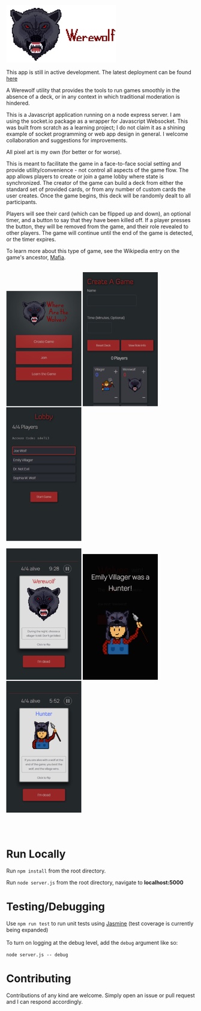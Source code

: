 <img alt="Werewolf" src="/assets/images/roles-small/wolf_logo.png" />

This app is still in active development. The latest deployment can be found <a href="https://play-werewolf.herokuapp.com">here</a>

A Werewolf utility that provides the tools to run games smoothly in the absence of a deck, or in any context in which traditional moderation is hindered. 

This is a Javascript application running on a node express server. I am using the socket.io package as a wrapper for Javascript Websocket. This was built from scratch as a learning project; I do not claim it as a shining example of socket programming or web app design in general. I welcome collaboration and suggestions for improvements. 

All pixel art is my own (for better or for worse).

This is meant to facilitate the game in a face-to-face social setting and provide utility/convenience - not control all aspects of the game flow. The app allows players to create or join a game lobby where state is synchronized. The creator of the game can build a deck from either the standard set of provided cards, or from any number of custom cards the user creates. Once the game begins, this deck will be randomly dealt to all participants. 

Players will see their card (which can be flipped up and down), an optional timer, and a button to say that they have been killed off. If a player presses the button, they will be removed from the game, and their role revealed to other players. The game will continue until the end of the game is detected, or the timer expires.

To learn more about this type of game, see the Wikipedia entry on the game's ancestor, <a href="https://en.wikipedia.org/wiki/Mafia_(party_game)">Mafia</a>.

<br>
<div>
  <img alt="home" width="200" src="/assets/images/screenshots/home.PNG" />
  <img alt="create" width="200" src="/assets/images/screenshots/create.PNG" />
  <img alt="lobby" width="200" src="/assets/images/screenshots/lobby.PNG" />
</div>
<br>
<div>
  <img alt="game" width="200" src="/assets/images/screenshots/game.PNG" />
  <img alt="killed" width="200" src="/assets/images/screenshots/killed.PNG" />
  <img alt="hunter" width="200" src="/assets/images/screenshots/hunter.PNG" />
</div>
<br>
<br>
<br>

# Run Locally

Run `npm install` from the root directory.

Run `node server.js` from the root directory, navigate to **localhost:5000**

# Testing/Debugging

Use `npm run test` to run unit tests using <a href='https://jasmine.github.io/'>Jasmine</a> (test coverage is currently being expanded)
<br><br>
To turn on logging at the debug level, add the `debug` argument like so:

`node server.js -- debug`

# Contributing

Contributions of any kind are welcome. Simply open an issue or pull request and I can respond accordingly. 
